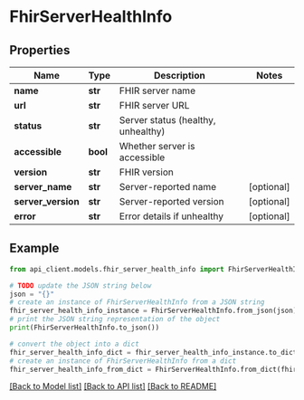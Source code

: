 # FhirServerHealthInfo


## Properties

Name | Type | Description | Notes
------------ | ------------- | ------------- | -------------
**name** | **str** | FHIR server name | 
**url** | **str** | FHIR server URL | 
**status** | **str** | Server status (healthy, unhealthy) | 
**accessible** | **bool** | Whether server is accessible | 
**version** | **str** | FHIR version | 
**server_name** | **str** | Server-reported name | [optional] 
**server_version** | **str** | Server-reported version | [optional] 
**error** | **str** | Error details if unhealthy | [optional] 

## Example

```python
from api_client.models.fhir_server_health_info import FhirServerHealthInfo

# TODO update the JSON string below
json = "{}"
# create an instance of FhirServerHealthInfo from a JSON string
fhir_server_health_info_instance = FhirServerHealthInfo.from_json(json)
# print the JSON string representation of the object
print(FhirServerHealthInfo.to_json())

# convert the object into a dict
fhir_server_health_info_dict = fhir_server_health_info_instance.to_dict()
# create an instance of FhirServerHealthInfo from a dict
fhir_server_health_info_from_dict = FhirServerHealthInfo.from_dict(fhir_server_health_info_dict)
```
[[Back to Model list]](../README.md#documentation-for-models) [[Back to API list]](../README.md#documentation-for-api-endpoints) [[Back to README]](../README.md)


